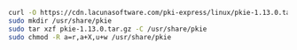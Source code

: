﻿```sh
curl -O https://cdn.lacunasoftware.com/pki-express/linux/pkie-1.13.0.tar.gz
sudo mkdir /usr/share/pkie
sudo tar xzf pkie-1.13.0.tar.gz -C /usr/share/pkie
sudo chmod -R a=r,a+X,u+w /usr/share/pkie
```
